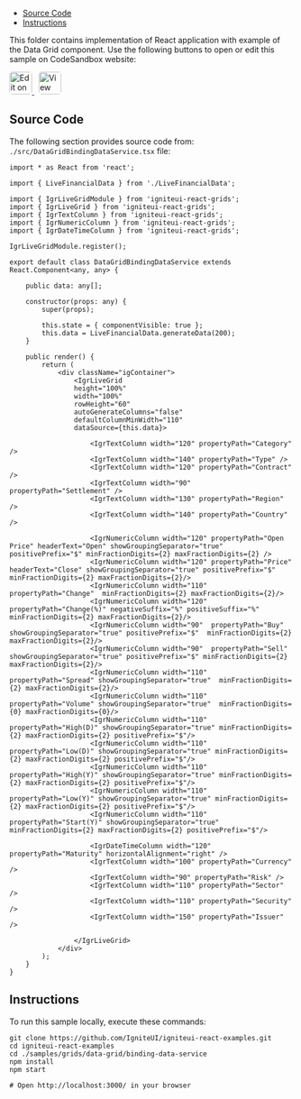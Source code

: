 <!-- WARNING Do not change this file because it wil be auto re-generated from template file: -->
<!-- https://github.com/IgniteUI/igniteui-react-examples/tree/master/sample-template-files/ReadMe.md -->

<!-- ## Table of Contents -->
<!-- - [Sample Preview](#Sample-Preview) -->
- [Source Code](#Source-Code)
- [Instructions](#Instructions)

This folder contains implementation of React application with example of the Data Grid component. Use the following buttons to open or edit this sample on CodeSandbox website:

<!-- [Data Grid](https://infragistics.com/Reactsite/components/data-grid.html) -->

<html lang="en" xmlns="http://www.w3.org/1999/xhtml">
    <body>
        <a target="_blank" href="https://codesandbox.io/s/github/IgniteUI/igniteui-react-examples/tree/master/samples/grids/data-grid/binding-data-service?fontsize=14&hidenavigation=1&theme=dark&view=preview&file=/src/DataGridBindingDataService.tsx" rel="noopener noreferrer">
            <img height="40px" style="border-radius: 0.3rem" alt="Edit on CodeSandbox" src="https://static.infragistics.com/xplatform/images/sandbox/edit.png"/>
        </a>
        <!-- <a target="_blank"
href="https://codesandbox.io/s/github/IgniteUI/igniteui-react-examples/tree/master/samples/maps/geo-map/binding-csv-points?fontsize=14&hidenavigation=1&theme=dark&view=preview">
            <img alt="Edit Sample" src="https://codesandbox.io/static/img/play-codesandbox.svg"/>
        </a> -->
        <a target="_blank" style="margin-left: 0.5rem"
href="https://codesandbox.io/embed/github/IgniteUI/igniteui-react-examples/tree/master/samples/grids/data-grid/binding-data-service?fontsize=14&hidenavigation=1&theme=dark&view=preview&file=/src/DataGridBindingDataService.tsx">
            <img height="40px" style="border-radius: 0.3rem" alt="View on CodeSandbox" src="https://static.infragistics.com/xplatform/images/sandbox/view.png"/>
        </a>
        <!-- <a target="_blank"
href="https://codesandbox.io/embed/github/IgniteUI/igniteui-react-examples/tree/master/samples/maps/geo-map/binding-csv-points?fontsize=14&hidenavigation=1&theme=dark&view=preview">
            <img alt="View on CodeSandbox" src="https://static.infragistics.com/xplatform/images/sandbox/view.png"/>
        </a>
https://codesandbox.io/embed/react-treemap-overview-rtb45
https://codesandbox.io/static/img/play-codesandbox.svg
https://codesandbox.io/embed/react-treemap-overview-rtb45?view=browser -->
    </body>
</html>

<!-- ## Sample Preview -->

<!-- <iframe
  src="https://codesandbox.io/embed/github/IgniteUI/igniteui-react-examples/tree/master/samples/grids/data-grid/binding-data-service?fontsize=14&hidenavigation=1&theme=dark&view=preview&file=/src/DataGridBindingDataService.tsx"
  style="width:100%; height:400px; border:0; border-radius: 4px; overflow:hidden;"
  allow="accelerometer; ambient-light-sensor; camera; encrypted-media; geolocation; gyroscope; hid; microphone; midi; payment; usb; vr"
  sandbox="allow-forms allow-modals allow-popups allow-presentation allow-same-origin allow-scripts"
></iframe> -->

## Source Code

The following section provides source code from:
`./src/DataGridBindingDataService.tsx` file:

```tsx
import * as React from 'react';

import { LiveFinancialData } from './LiveFinancialData';

import { IgrLiveGridModule } from 'igniteui-react-grids';
import { IgrLiveGrid } from 'igniteui-react-grids';
import { IgrTextColumn } from 'igniteui-react-grids';
import { IgrNumericColumn } from 'igniteui-react-grids';
import { IgrDateTimeColumn } from 'igniteui-react-grids';

IgrLiveGridModule.register();

export default class DataGridBindingDataService extends React.Component<any, any> {

    public data: any[];

    constructor(props: any) {
        super(props);

        this.state = { componentVisible: true };
        this.data = LiveFinancialData.generateData(200);
    }

    public render() {
        return (
            <div className="igContainer">
                <IgrLiveGrid
                height="100%"
                width="100%"
                rowHeight="60"
                autoGenerateColumns="false"
                defaultColumnMinWidth="110"
                dataSource={this.data}>

                    <IgrTextColumn width="120" propertyPath="Category" />
                    <IgrTextColumn width="140" propertyPath="Type" />
                    <IgrTextColumn width="120" propertyPath="Contract" />
                    <IgrTextColumn width="90"  propertyPath="Settlement" />
                    <IgrTextColumn width="130" propertyPath="Region" />
                    <IgrTextColumn width="140" propertyPath="Country" />

                    <IgrNumericColumn width="120" propertyPath="Open Price" headerText="Open" showGroupingSeparator="true" positivePrefix="$" minFractionDigits={2} maxFractionDigits={2} />
                    <IgrNumericColumn width="120" propertyPath="Price" headerText="Close" showGroupingSeparator="true" positivePrefix="$" minFractionDigits={2} maxFractionDigits={2}/>
                    <IgrNumericColumn width="110" propertyPath="Change"  minFractionDigits={2} maxFractionDigits={2}/>
                    <IgrNumericColumn width="120" propertyPath="Change(%)" negativeSuffix="%" positiveSuffix="%" minFractionDigits={2} maxFractionDigits={2}/>
                    <IgrNumericColumn width="90"  propertyPath="Buy" showGroupingSeparator="true" positivePrefix="$"  minFractionDigits={2} maxFractionDigits={2}/>
                    <IgrNumericColumn width="90"  propertyPath="Sell" showGroupingSeparator="true" positivePrefix="$" minFractionDigits={2} maxFractionDigits={2}/>
                    <IgrNumericColumn width="110" propertyPath="Spread" showGroupingSeparator="true"  minFractionDigits={2} maxFractionDigits={2}/>
                    <IgrNumericColumn width="110" propertyPath="Volume" showGroupingSeparator="true"  minFractionDigits={0} maxFractionDigits={0}/>
                    <IgrNumericColumn width="110" propertyPath="High(D)" showGroupingSeparator="true" minFractionDigits={2} maxFractionDigits={2} positivePrefix="$"/>
                    <IgrNumericColumn width="110" propertyPath="Low(D)" showGroupingSeparator="true" minFractionDigits={2} maxFractionDigits={2} positivePrefix="$"/>
                    <IgrNumericColumn width="110" propertyPath="High(Y)" showGroupingSeparator="true" minFractionDigits={2} maxFractionDigits={2} positivePrefix="$"/>
                    <IgrNumericColumn width="110" propertyPath="Low(Y)" showGroupingSeparator="true" minFractionDigits={2} maxFractionDigits={2} positivePrefix="$"/>
                    <IgrNumericColumn width="110" propertyPath="Start(Y)" showGroupingSeparator="true" minFractionDigits={2} maxFractionDigits={2} positivePrefix="$"/>

                    <IgrDateTimeColumn width="120" propertyPath="Maturity" horizontalAlignment="right" />
                    <IgrTextColumn width="100" propertyPath="Currency" />
                    <IgrTextColumn width="90" propertyPath="Risk" />
                    <IgrTextColumn width="110" propertyPath="Sector" />
                    <IgrTextColumn width="110" propertyPath="Security" />
                    <IgrTextColumn width="150" propertyPath="Issuer" />

                </IgrLiveGrid>
            </div>
        );
    }
}
```

## Instructions
To run this sample locally, execute these commands:

```
git clone https://github.com/IgniteUI/igniteui-react-examples.git
cd igniteui-react-examples
cd ./samples/grids/data-grid/binding-data-service
npm install
npm start

# Open http://localhost:3000/ in your browser
```


